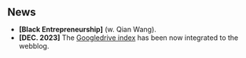 <h1 id="news"></h1>

<h2 style="margin: 30px 0px 10px;">News</h2>

<ul>

<li><strong>[Black Entrepreneurship]</strong> (w. Qian Wang).</li>
<li><strong>[DEC. 2023]</strong> The <span style="color:#e74d3c"><a href="https://goindex.chen-song90.workers.dev">Googledrive index</a></span> has been now integrated to the webblog.</li>
</div>
</ul>
